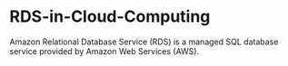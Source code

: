 # RDS-in-Cloud-Computing
Amazon Relational Database Service (RDS) is a managed SQL database service provided by Amazon Web Services (AWS). 
